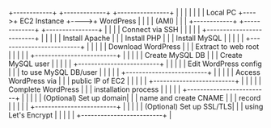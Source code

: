 +------------+       +-------------+      +----------------+
|            |       |             |      |                |
|  Local PC  +---->+  EC2 Instance  +---->+   WordPress    |
|            |       |    (AMI)      |    |                |
+------------+       +-------------+      +----------------+
     |                         |                  |
     |      Connect via SSH    |                  |
     |                         |                  |
     +-------------------------+                  |
     |                         |                  |
     |      Install Apache     |                  |
     |      Install PHP        |                  |
     |      Install MySQL      |                  |
     |                         |                  |
     +-------------------------+                  |
     |                         |                  |
     |     Download WordPress  |                  |
     |     Extract to web root |                  |
     |                         |                  |
     +-------------------------+                  |
     |                         |                  |
     |     Create MySQL DB     |                  |
     |     Create MySQL user   |                  |
     |                         |                  |
     +-------------------------+                  |
     |                         |                  |
     |   Edit WordPress config |                  |
     |   to use MySQL DB/user  |                  |
     |                         |                  |
     +-------------------------+                  |
     |                         |                  |
     | Access WordPress via    |                  |
     | public IP of EC2        |                  |
     |                         |                  |
     +-------------------------+                  |
     |                         |                  |
     | Complete WordPress      |                  |
     | installation process    |                  |
     |                         |                  |
     +-------------------------+                  |
     |                         |                  |
     | (Optional) Set up domain|                  |
     |  name and create CNAME  |                  |
     |  record                  |                 |
     |                         |                  |
     +-------------------------+                  |
     |                         |                  |
     | (Optional) Set up SSL/TLS|                 |
     |  using Let's Encrypt    |                  |
     |                         |                  |
     +-------------------------+                  |
